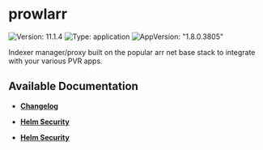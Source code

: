 # prowlarr

![Version: 11.1.4](https://img.shields.io/badge/Version-11.1.4-informational?style=flat-square) ![Type: application](https://img.shields.io/badge/Type-application-informational?style=flat-square) ![AppVersion: "1.8.0.3805"](https://img.shields.io/badge/AppVersion-"1.8.0.3805"-informational?style=flat-square)

Indexer manager/proxy built on the popular arr net base stack to integrate with your various PVR apps.

## Available Documentation

- [**Changelog**](CHANGELOG)

- [**Helm Security**](container-security)

- [**Helm Security**](helm-security)

